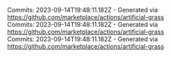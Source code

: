 Commits: 2023-09-14T19:48:11.182Z - Generated via https://github.com/marketplace/actions/artificial-grass
<br>
Commits: 2023-09-14T19:48:11.182Z - Generated via https://github.com/marketplace/actions/artificial-grass
<br>
Commits: 2023-09-14T19:48:11.182Z - Generated via https://github.com/marketplace/actions/artificial-grass
<br>
